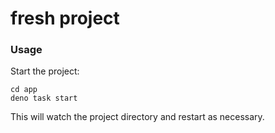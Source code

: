 # fresh project

### Usage

Start the project:

```
cd app
deno task start
```

This will watch the project directory and restart as necessary.
